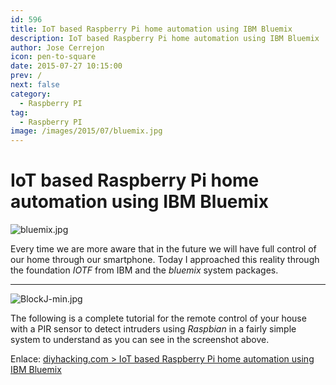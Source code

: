 ```yaml
---
id: 596
title: IoT based Raspberry Pi home automation using IBM Bluemix
description: IoT based Raspberry Pi home automation using IBM Bluemix
author: Jose Cerrejon
icon: pen-to-square
date: 2015-07-27 10:15:00
prev: /
next: false
category:
  - Raspberry PI
tag:
  - Raspberry PI
image: /images/2015/07/bluemix.jpg
---
```


# IoT based Raspberry Pi home automation using IBM Bluemix

![bluemix.jpg](/images/2015/07/bluemix.jpg)

Every time we are more aware that in the future we will have full control of our home through our smartphone. Today I approached this reality through the foundation *IOTF* from IBM and the *bluemix* system packages.

- - -
![BlockJ-min.jpg](/images/2015/07/BlockJ-min.jpg)

The following is a complete tutorial for the remote control of your house with a PIR sensor to detect intruders using *Raspbian* in a fairly simple system to understand as you can see in the screenshot above.


Enlace: [diyhacking.com > IoT based Raspberry Pi home automation using IBM Bluemix](http://diyhacking.com/raspberry-pi-home-automation-ibm-bluemix/)